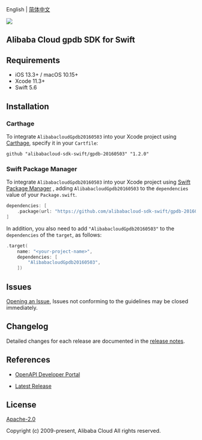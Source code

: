 English | [简体中文](README-CN.md)

![](https://aliyunsdk-pages.alicdn.com/icons/AlibabaCloud.svg)

## Alibaba Cloud gpdb SDK for Swift

## Requirements

- iOS 13.3+ / macOS 10.15+
- Xcode 11.3+
- Swift 5.6

## Installation

### Carthage

To integrate `AlibabacloudGpdb20160503` into your Xcode project using [Carthage](https://github.com/Carthage/Carthage), specify it in your `Cartfile`:

```ogdl
github "alibabacloud-sdk-swift/gpdb-20160503" "1.2.0"
```

### Swift Package Manager

To integrate `AlibabacloudGpdb20160503` into your Xcode project using [Swift Package Manager](https://swift.org/package-manager/) , adding `AlibabacloudGpdb20160503` to the `dependencies` value of your `Package.swift`.

```swift
dependencies: [
    .package(url: "https://github.com/alibabacloud-sdk-swift/gpdb-20160503.git", from: "1.2.0")
]
```

In addition, you also need to add `"AlibabacloudGpdb20160503"` to the `dependencies` of the `target`, as follows:

```swift
.target(
    name: "<your-project-name>",
    dependencies: [
        "AlibabacloudGpdb20160503",
    ])
```

## Issues

[Opening an Issue](https://github.com/alibabacloud-sdk-swift/gpdb-20160503/issues/new), Issues not conforming to the guidelines may be closed immediately.

## Changelog

Detailed changes for each release are documented in the [release notes](./ChangeLog.txt).

## References

* [OpenAPI Developer Portal](https://next.api.alibabacloud.com/home)
- [Latest Release](https://github.com/alibabacloud-sdk-swift/gpdb-20160503)

## License

[Apache-2.0](http://www.apache.org/licenses/LICENSE-2.0)

Copyright (c) 2009-present, Alibaba Cloud All rights reserved.
